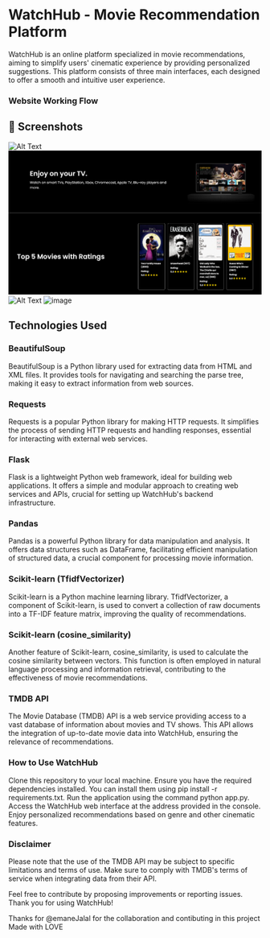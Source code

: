 # WatchHub - Movie Recommendation Platform



WatchHub is an online platform specialized in movie recommendations, aiming to simplify users' cinematic experience by providing personalized suggestions. This platform consists of three main interfaces, each designed to offer a smooth and intuitive user experience.
### Website Working Flow

## 📸 Screenshots

![Alt Text](static/Screenshot2024-01-07222105.png)
![Alt Text](static/image.png)
![Alt Text](static/13.png)
![image]([https://github.com/BenlahcenSoufiane/Movies-Recommendator/assets/109562080/54057aeb-8594-41cc-9214-c103334cb02a](https://github.com/BenlahcenSoufiane/Movies-Recommendator/blob/main/static/image.png))

## Technologies Used
### BeautifulSoup
BeautifulSoup is a Python library used for extracting data from HTML and XML files. It provides tools for navigating and searching the parse tree, making it easy to extract information from web sources.

### Requests
Requests is a popular Python library for making HTTP requests. It simplifies the process of sending HTTP requests and handling responses, essential for interacting with external web services.

### Flask
Flask is a lightweight Python web framework, ideal for building web applications. It offers a simple and modular approach to creating web services and APIs, crucial for setting up WatchHub's backend infrastructure.

### Pandas
Pandas is a powerful Python library for data manipulation and analysis. It offers data structures such as DataFrame, facilitating efficient manipulation of structured data, a crucial component for processing movie information.

### Scikit-learn (TfidfVectorizer)
Scikit-learn is a Python machine learning library. TfidfVectorizer, a component of Scikit-learn, is used to convert a collection of raw documents into a TF-IDF feature matrix, improving the quality of recommendations.

### Scikit-learn (cosine_similarity)
Another feature of Scikit-learn, cosine_similarity, is used to calculate the cosine similarity between vectors. This function is often employed in natural language processing and information retrieval, contributing to the effectiveness of movie recommendations.

### TMDB API
The Movie Database (TMDB) API is a web service providing access to a vast database of information about movies and TV shows. This API allows the integration of up-to-date movie data into WatchHub, ensuring the relevance of recommendations.

### How to Use WatchHub
Clone this repository to your local machine.
Ensure you have the required dependencies installed. You can install them using pip install -r requirements.txt.
Run the application using the command python app.py.
Access the WatchHub web interface at the address provided in the console.
Enjoy personalized recommendations based on genre and other cinematic features.
### Disclaimer
Please note that the use of the TMDB API may be subject to specific limitations and terms of use. Make sure to comply with TMDB's terms of service when integrating data from their API.

Feel free to contribute by proposing improvements or reporting issues. Thank you for using WatchHub!

Thanks for @emaneJalal for the collaboration and contibuting in this project 
Made with LOVE
